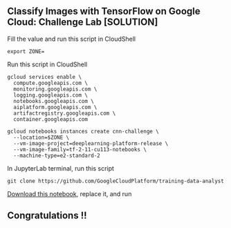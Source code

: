 ## Classify Images with TensorFlow on Google Cloud: Challenge Lab [SOLUTION]

Fill the value and run this script in CloudShell
```
export ZONE=
```

Run this script in CloudShell
```
gcloud services enable \
  compute.googleapis.com \
  monitoring.googleapis.com \
  logging.googleapis.com \
  notebooks.googleapis.com \
  aiplatform.googleapis.com \
  artifactregistry.googleapis.com \
  container.googleapis.com

gcloud notebooks instances create cnn-challenge \
  --location=$ZONE \
  --vm-image-project=deeplearning-platform-release \
  --vm-image-family=tf-2-11-cu113-notebooks \
  --machine-type=e2-standard-2
```

In JupyterLab terminal, run this script
```
git clone https://github.com/GoogleCloudPlatform/training-data-analyst
```

[Download this notebook](https://github.com/cloudlabguru/gcp-cloudskillboost/blob/main/Classify%20Images%20with%20TensorFlow%20on%20Google%20Cloud/cnn_challenge_lab.ipynb), replace it, and run

## Congratulations !! 
